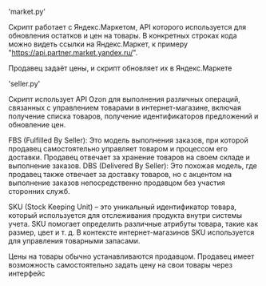 'market.py'

Скрипт работает с Яндекс.Маркетом, API которого используется для обновления остатков и цен на товары. В конкретных строках кода можно видеть ссылки на Яндекс.Маркет, к примеру "https://api.partner.market.yandex.ru/".

 Продавец задаёт цены, и скрипт обновляет их в Яндекс.Маркете

'seller.py'

Скрипт использует API Ozon для выполнения различных операций, связанных с управлением товарами в интернет-магазине, включая получение списка товаров, получение идентификаторов предложений и обновление цен.

FBS (Fulfilled By Seller): Это модель выполнения заказов, при которой продавец самостоятельно управляет товаром и процессом его доставки. Продавец отвечает за хранение товаров на своем складе и выполнение заказов.
DBS (Delivered By Seller): Это похожая модель, где продавец также отвечает за доставку товаров, но с акцентом на выполнение заказов непосредственно продавцом без участия сторонних служб.

SKU (Stock Keeping Unit) – это уникальный идентификатор товара, который используется для отслеживания продукта внутри системы учета. SKU помогает определить различные атрибуты товара, такие как размер, цвет и т. д. В контексте интернет-магазинов SKU используется для управления товарными запасами.

Цены на товары обычно устанавливаются продавцом. Продавец имеет возможность самостоятельно задать цену на свои товары через интерфейс
